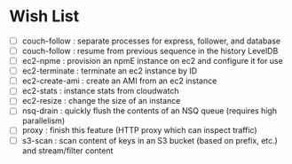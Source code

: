 # Wish List
* [ ] couch-follow : separate processes for express, follower, and database
* [ ] couch-follow : resume from previous sequence in the history LevelDB
* [ ] ec2-npme : provision an npmE instance on ec2 and configure it for use
* [ ] ec2-terminate : terminate an ec2 instance by ID
* [ ] ec2-create-ami : create an AMI from an ec2 instance
* [ ] ec2-stats : instance stats from cloudwatch
* [ ] ec2-resize : change the size of an instance
* [ ] nsq-drain : quickly flush the contents of an NSQ queue (requires high parallelism)
* [ ] proxy : finish this feature (HTTP proxy which can inspect traffic)
* [ ] s3-scan : scan content of keys in an S3 bucket (based on prefix, etc.) and stream/filter content
